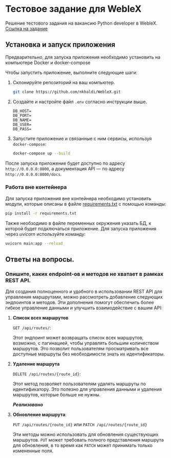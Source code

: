 # Тестовое задание для WebleX

Решение тестового задания на вакансию Python developer в WebleX.<br>
[Ссылка на задание](https://faint-adasaurus-4bc.notion.site/web-Python-Middle-2024-8db7e46240b64d60b08b6da61a090c07)

## Установка и запуск приложения

Предварительно, для запуска приложения необходимо установить на компьютере Docker и docker-compose

Чтобы запустить приложение, выполните следующие шаги:

1. Склонируйте репозиторий на ваш компьютер.
    ```bash
    git clone https://github.com/nkhaldi/WebleX.git
    ```

2. Создайте и настройте файл `.env` согласно инструкции выше.
    ```env
    DB_HOST=
    DB_PORT=
    DB_NAME=
    DB_USER=
    DB_PASS=
    ```

3. Запустите приложение и связанные с ним сервисы, используя `docker-compose`:
    ```bash
    docker-compose up --build
    ```

После запуска приложение будет доступно по адресу `http://0.0.0.0:8000`, а документация API — по адресу `http://0.0.0.0:8000/docs`.

### Работа вне контейнера

Для запуска приложения вне контейнера необходимо установить модули, которые описаны в файле [requirements.txt](/requirements.txt) с помощью команды:

```bash
pip install -r requirements.txt
```

Также необзодимо в файле переменных окружения указать БД, к которой будет подключаться приложение.
Для запуска приложения через _uvicorn_ используйте команду:

```bash
uvicorn main:app --reload
```


## Ответы на вопросы.

### Опишите, каких endpoint-ов и методов не хватает в рамках REST API.

Для создания полноценного и удобного в использовании REST API для управления маршрутами, можно рассмотреть добавление следующих эндпоинтов и методов. Эти дополнения помогут обеспечить более гибкое управление данными и улучшить взаимодействие с вашим API:

1. **Список всех маршрутов**

    `GET /api/routes/`:

    Этот эндпоинт может возвращать список всех маршрутов, возможно, с пагинацией, чтобы управлять большим количеством маршрутов. Это позволит пользователям просматривать все доступные маршруты без необходимости знать их идентификаторы.

2. **Удаление маршрута**

    `DELETE /api/routes/{route_id}`:

    Этот метод позволяет пользователям удалять маршруты по идентификатору. Это полезно для управления данными и удаления маршрутов, которые больше не нужны.

    **_Реализовано_**

3. **Обновление маршрута**:

   `PUT /api/routes/{route_id}` или `PATCH /api/routes/{route_id}`
   
   Эти методы можно использовать для обновления существующих маршрутов. `PUT` может требовать полного представления маршрута для обновления, в то время как `PATCH` может принимать только измененные поля.
